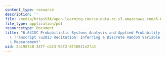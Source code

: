 ```yaml
---
content_type: resource
description: ''
file: /media/https%3A/open-learning-course-data-rc.s3.amazonaws.com/6-041sc-probabilistic-systems-analysis-and-applied-probability-fall-2013/2a1987c0347fcb2394f26f10811e2fa3_MIT6_041SCF13_Inferring_a_Discrete_Random_Variable_from_a_Continuous_Measurement_300k.pdf
file_type: application/pdf
resourcetype: Document
title: "6.041SC Probabilistic Systems Analysis and Applied Probability, Fall 2013\
  \ Transcript \u2013 Recitation: Inferring a Discrete Random Variable from aContinuous\
  \ Measurement"
uid: 2a1987c0-347f-cb23-94f2-6f10811e2fa3
---
```

